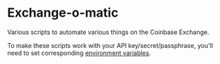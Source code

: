 # Exchange-o-matic
Various scripts to automate various things on the Coinbase Exchange.

To make these scripts work with your API key/secret/passphrase, you'll need to set corresponding [environment variables](https://www.google.com/search?q=environment+variables+YOUR_OS_HERE).
